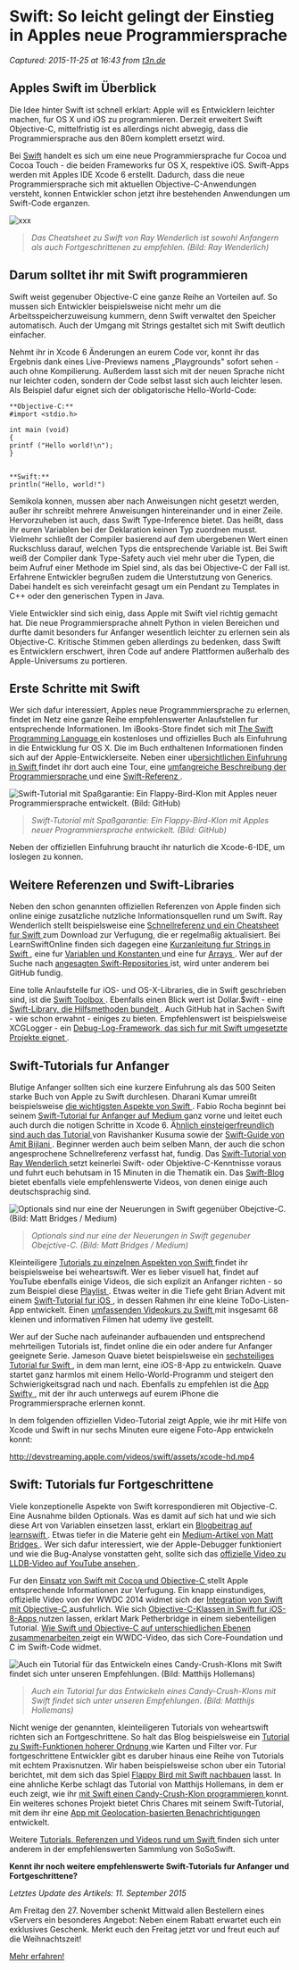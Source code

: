 # Swift: So leicht gelingt der Einstieg in Apples neue Programmiersprache

_Captured: 2015-11-25 at 16:43 from [t3n.de](http://t3n.de/news/swift-tutorials-apple-starter-guide-554269/)_

## Apples Swift im Überblick

Die Idee hinter Swift ist schnell erklart: Apple will es Entwicklern leichter machen, fur OS X und iOS zu programmieren. Derzeit erweitert Swift Objective-C, mittelfristig ist es allerdings nicht abwegig, dass die Programmiersprache aus den 80ern komplett ersetzt wird.

Bei [Swift](http://t3n.de/news/swift-apples-neue-548908/) handelt es sich um eine neue Programmiersprache fur Cocoa und Cocoa Touch - die beiden Frameworks fur OS X, respektive iOS. Swift-Apps werden mit Apples IDE Xcode 6 erstellt. Dadurch, dass die neue Programmiersprache sich mit aktuellen Objective-C-Anwendungen versteht, konnen Entwickler schon jetzt ihre bestehenden Anwendungen um Swift-Code erganzen.

![xxx](http://t3n.de/news/wp-content/uploads/2014/06/apple-swift-cheatsheet-595x290.jpg)

> _Das Cheatsheet zu Swift von Ray Wenderlich ist sowohl Anfangern als auch Fortgeschrittenen zu empfehlen. (Bild: Ray Wenderlich)_

## Darum solltet ihr mit Swift programmieren

Swift weist gegenuber Objective-C eine ganze Reihe an Vorteilen auf. So mussen sich Entwickler beispielsweise nicht mehr um die Arbeitsspeicherzuweisung kummern, denn Swift verwaltet den Speicher automatisch. Auch der Umgang mit Strings gestaltet sich mit Swift deutlich einfacher.

Nehmt ihr in Xcode 6 Änderungen an eurem Code vor, konnt ihr das Ergebnis dank eines Live-Previews namens „Playgrounds" sofort sehen - auch ohne Kompilierung. Außerdem lasst sich mit der neuen Sprache nicht nur leichter coden, sondern der Code selbst lasst sich auch leichter lesen. Als Beispiel dafur eignet sich der obligatorische Hello-World-Code:
    
    
    **Objective-C:**
    #import <stdio.h>
    
    int main (void)
    {
    printf ("Hello world!\n");
    }
    
    
    **Swift:**
    println("Hello, world!")

Semikola konnen, mussen aber nach Anweisungen nicht gesetzt werden, außer ihr schreibt mehrere Anweisungen hintereinander und in einer Zeile. Hervorzuheben ist auch, dass Swift Type-Inference bietet. Das heißt, dass ihr euren Variablen bei der Deklaration keinen Typ zuordnen musst. Vielmehr schließt der Compiler basierend auf dem ubergebenen Wert einen Ruckschluss darauf, welchen Typs die entsprechende Variable ist. Bei Swift weiß der Compiler dank Type-Safety auch viel mehr uber die Typen, die beim Aufruf einer Methode im Spiel sind, als das bei Objective-C der Fall ist. Erfahrene Entwickler begrußen zudem die Unterstutzung von Generics. Dabei handelt es sich vereinfacht gesagt um ein Pendant zu Templates in C++ oder den generischen Typen in Java.

Viele Entwickler sind sich einig, dass Apple mit Swift viel richtig gemacht hat. Die neue Programmiersprache ahnelt Python in vielen Bereichen und durfte damit besonders fur Anfanger wesentlich leichter zu erlernen sein als Objective-C. Kritische Stimmen geben allerdings zu bedenken, dass Swift es Entwicklern erschwert, ihren Code auf andere Plattformen außerhalb des Apple-Universums zu portieren.

## Erste Schritte mit Swift

Wer sich dafur interessiert, Apples neue Programmmiersprache zu erlernen, findet im Netz eine ganze Reihe empfehlenswerter Anlaufstellen fur entsprechende Informationen. Im iBooks-Store findet sich mit [The Swift Programming Language ](https://itunes.apple.com/de/book/swift-programming-language/id881256329) ein kostenloses und offizielles Buch als Einfuhrung in die Entwicklung fur OS X. Die im Buch enthaltenen Informationen finden sich auf der Apple-Entwicklerseite. Neben einer u[bersichtlichen Einfuhrung in Swift ](https://developer.apple.com/library/prerelease/ios/documentation/Swift/Conceptual/Swift_Programming_Language/) findet ihr dort auch eine Tour, eine [umfangreiche Beschreibung der Programmiersprache ](https://developer.apple.com/library/prerelease/ios/documentation/Swift/Conceptual/Swift_Programming_Language/TheBasics.html#//apple_ref/doc/uid/TP40014097-CH5-XID_399) und eine [Swift-Referenz ](https://developer.apple.com/library/prerelease/ios/documentation/Swift/Conceptual/Swift_Programming_Language/AboutTheLanguageReference.html#//apple_ref/doc/uid/TP40014097-CH29-XID_453).

![Swift-Tutorial mit Spaßgarantie: Ein Flappy-Bird-Klon mit Apples neuer Programmiersprache entwickelt. \(Bild: GitHub\)](http://t3n.de/news/wp-content/uploads/2014/06/apple-swift-flappy-birds-ios8-595x415.jpg)

> _Swift-Tutorial mit Spaßgarantie: Ein Flappy-Bird-Klon mit Apples neuer Programmiersprache entwickelt. (Bild: GitHub)_

Neben der offiziellen Einfuhrung braucht ihr naturlich die Xcode-6-IDE, um loslegen zu konnen.

## Weitere Referenzen und Swift-Libraries

Neben den schon genannten offiziellen Referenzen von Apple finden sich online einige zusatzliche nutzliche Informationsquellen rund um Swift. Ray Wenderlich stellt beispielsweise eine [Schnellreferenz und ein Cheatsheet fur Swift ](http://www.raywenderlich.com/73967/swift-cheat-sheet-and-quick-reference) zum Download zur Verfugung, die er regelmaßig aktualisiert. Bei LearnSwiftOnline finden sich dagegen eine [Kurzanleitung fur Strings in Swift ](http://www.learnswiftonline.com/reference-guides/string-reference-guide-for-swift/), eine fur [Variablen und Konstanten ](http://www.learnswiftonline.com/reference-guides/variables-constants/) und eine fur [Arrays ](http://www.learnswiftonline.com/reference-guides/array-reference-guide-for-swift/). Wer auf der Suche nach [angesagten Swift-Repositories ](https://github.com/trending?l=swift&since=monthly) ist, wird unter anderem bei GitHub fundig.

Eine tolle Anlaufstelle fur iOS- und OS-X-Libraries, die in Swift geschrieben sind, ist die [Swift Toolbox ](http://www.swifttoolbox.io). Ebenfalls einen Blick wert ist Dollar.$wift - eine [Swift-Library, die Hilfsmethoden bundelt ](http://www.dollarswift.org). Auch GitHub hat in Sachen Swift - wie schon erwahnt - einiges zu bieten. Empfehlenswert ist beispielsweise XCGLogger - ein [Debug-Log-Framework, das sich fur mit Swift umgesetzte Projekte eignet ](https://github.com/DaveWoodCom/XCGLogger).

## Swift-Tutorials fur Anfanger

Blutige Anfanger sollten sich eine kurzere Einfuhrung als das 500 Seiten starke Buch von Apple zu Swift durchlesen. Dharani Kumar umreißt beispielsweise [die wichtigsten Aspekte von Swift ](http://dharaniiosdeveloper.blogspot.de/2014/06/getting-started-with-swift-language_25.html). Fabio Rocha beginnt bei seinem [Swift-Tutorial fur Anfanger auf Medium ](https://medium.com/swift-tutorial-for-begginers/swift-tutorial-for-begginers-part-1-da3392051de) ganz vorne und leitet euch auch durch die notigen Schritte in Xcode 6. Ä[hnlich einsteigerfreundlich sind auch das Tutorial ](http://hayageek.com/ios-swift-tutorial/) von Ravishanker Kusuma sowie der [Swift-Guide von Amit Bijlani ](http://blog.teamtreehouse.com/an-absolute-beginners-guide-to-swift). Beginner werden auch beim selben Mann, der auch die schon angesprochene Schnellreferenz verfasst hat, fundig. Das [Swift-Tutorial von Ray Wenderlich ](http://www.raywenderlich.com/74438/swift-tutorial-a-quick-start) setzt keinerlei Swift- oder Objektive-C-Kenntnisse voraus und fuhrt euch behutsam in 15 Minuten in die Thematik ein. Das [Swift-Blog ](http://www.swift-blog.de) bietet ebenfalls viele empfehlenswerte Videos, von denen einige auch deutschsprachig sind.

![Optionals sind nur eine der Neuerungen in Swift gegenüber Obejctive-C. \(Bild: Matt Bridges / Medium\)](http://t3n.de/news/wp-content/uploads/2014/06/swift-optionals-matt-bridges-medium-595x357.jpg)

> _Optionals sind nur eine der Neuerungen in Swift gegenuber Obejctive-C. (Bild: Matt Bridges / Medium)_

Kleinteiligere [Tutorials zu einzelnen Aspekten von Swift ](http://www.weheartswift.com) findet ihr beispielsweise bei weheartswift. Wer es lieber visuell hat, findet auf YouTube ebenfalls einige Videos, die sich explizit an Anfanger richten - so zum Beispiel diese [Playlist ](https://www.youtube.com/playlist?list=PLnEt5PBXuAmvm6UTzqakPF5CO39DiKr5A). Etwas weiter in die Tiefe geht Brian Advent mit einem [Swift-Tutorial fur iOS ](https://www.youtube.com/watch?v=sxDSc2Z2W4g), in dessen Rahmen ihr eine kleine ToDo-Listen-App entwickelt. Einen [umfassenden Videokurs zu Swift ](https://www.udemy.com/swift-learn-apples-new-programming-language-by-examples/) mit insgesamt 68 kleinen und informativen Filmen hat udemy live gestellt.

Wer auf der Suche nach aufeinander aufbauenden und entsprechend mehrteiligen Tutorials ist, findet online die ein oder andere fur Anfanger geeignete Serie. Jameson Quave bietet beispielsweise ein [sechsteiliges Tutorial fur Swift ](http://jamesonquave.com/blog/developing-ios-apps-using-swift-tutorial/), in dem man lernt, eine iOS-8-App zu entwickeln. Quave startet ganz harmlos mit einem Hello-World-Programm und steigert den Schwierigkeitsgrad nach und nach. Ebenfalls zu empfehlen ist die [App Swifty ](http://swifty-app.com/?utm_source=designernews), mit der ihr auch unterwegs auf eurem iPhone die Programmiersprache erlernen konnt.

In dem folgenden offiziellen Video-Tutorial zeigt Apple, wie ihr mit Hilfe von Xcode und Swift in nur sechs Minuten eure eigene Foto-App entwickeln konnt:

[http://devstreaming.apple.com/videos/swift/assets/xcode-hd.mp4 ](http://devstreaming.apple.com/videos/swift/assets/xcode-hd.mp4)

## Swift: Tutorials fur Fortgeschrittene

Viele konzeptionelle Aspekte von Swift korrespondieren mit Objective-C. Eine Ausnahme bilden Optionals. Was es damit auf sich hat und wie sich diese Art von Variablen einsetzen lasst, erklart ein [Blogbeitrag auf learnswift ](http://www.learnswift.io/blog/2014/6/5/lets-talk-about-optionals). Etwas tiefer in die Materie geht ein [Medium-Artikel von Matt Bridges ](https://medium.com/@rrridges/swift-optionals-a10dcfd8aab5). Wer sich dafur interessiert, wie der Apple-Debugger funktioniert und wie die Bug-Analyse vonstatten geht, sollte sich das [offizielle Video zu LLDB-Video auf YouTube ansehen ](https://www.youtube.com/watch?v=IPhgcbuDk_k).

Fur den [Einsatz von Swift mit Cocoa und Objective-C ](https://developer.apple.com/library/prerelease/ios/documentation/Swift/Conceptual/BuildingCocoaApps/index.html#) stellt Apple entsprechende Informationen zur Verfugung. Ein knapp einstundiges, offizielle Video von der WWDC 2014 widmet sich der [Integration von Swift mit Objective-C ](https://www.youtube.com/watch?v=j25syxcIZLQ) ausfuhrlich. Wie sich [Objective-C-Klassen in Swift fur iOS-8-Apps ](http://ios-blog.co.uk/tutorials/ios8-how-to-use-objective-c-classes-in-swift/) nutzen lassen, erklart Mark Petherbridge in einem siebenteiligen Tutorial. [Wie Swift und Objective-C auf unterschiedlichen Ebenen zusammenarbeiten ](https://www.youtube.com/watch?v=-vXMF4_uwdQ) zeigt ein WWDC-Video, das sich Core-Foundation und C im Swift-Code widmet.

![Auch ein Tutorial für das Entwickeln eines Candy-Crush-Klons mit Swift findet sich unter unseren Empfehlungen. \(Bild: Matthijs Hollemans\)](http://t3n.de/news/wp-content/uploads/2014/06/apple-swift-tutorial-candy-crush-clone-matthijs-hollemans-595x369.jpg)

> _Auch ein Tutorial fur das Entwickeln eines Candy-Crush-Klons mit Swift findet sich unter unseren Empfehlungen. (Bild: Matthijs Hollemans)_

Nicht wenige der genannten, kleinteiligeren Tutorials von weheartswift richten sich an Fortgeschrittene. So halt das Blog beispielsweise ein [Tutorial zu Swift-Funktionen hoherer Ordnung ](http://www.weheartswift.com/higher-order-functions-map-filter-reduce-and-more/) wie Karten und Filter vor. Fur fortgeschrittene Entwickler gibt es daruber hinaus eine Reihe von Tutorials mit echtem Praxisnutzen. Wir haben beispielsweise schon uber ein Tutorial berichtet, mit dem sich das Spiel [Flappy Bird mit Swift nachbauen](http://t3n.de/news/flappy-bird-swift-programmierst-549325/) lasst. In eine ahnliche Kerbe schlagt das Tutorial von Matthijs Hollemans, in dem er euch zeigt, wie ihr [mit Swift einen Candy-Crush-Klon programmieren ](http://www.raywenderlich.com/75270/make-game-like-candy-crush-with-swift-tutorial-part-1) konnt. Ein weiteres schones Projekt bietet Chris Chares mit seinem Swift-Tutorial, mit dem ihr eine [App mit Geolocation-basierten Benachrichtigungen ](http://chares.ghost.io/lets-make-a-swift-app/) entwickelt.

Weitere [Tutorials, Referenzen und Videos rund um Swift ](http://www.sososwift.com) finden sich unter anderem in der empfehlenswerten Sammlung von SoSoSwift.

**Kennt ihr noch weitere empfehlenswerte Swift-Tutorials fur Anfanger und Fortgeschrittene?**

_Letztes Update des Artikels: 11. September 2015_

Am Freitag den 27. November schenkt Mittwald allen Bestellern eines vServers ein besonderes Angebot: Neben einem Rabatt erwartet euch ein exklusives Geschenk. Merkt euch den Freitag jetzt vor und freut euch auf die Weihnachtszeit!

[ Mehr erfahren!](http://guruads.de/api/click/564b2c79497959fa46000028)
